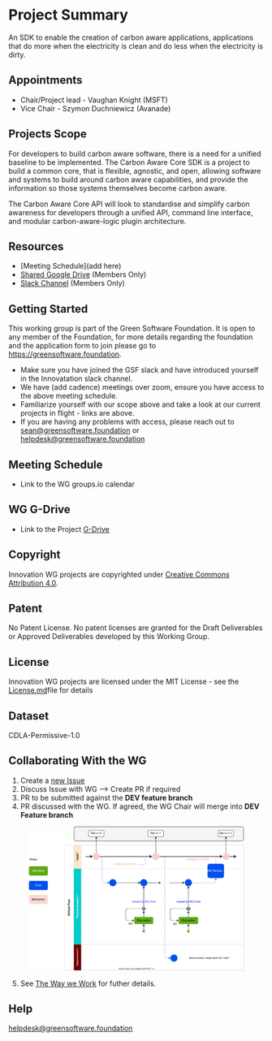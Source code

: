 # Project Summary
An SDK to enable the creation of carbon aware applications, applications that do more when the electricity is clean and do less when the electricity is dirty.

## Appointments 
* Chair/Project lead - Vaughan Knight (MSFT)
* Vice Chair - Szymon Duchniewicz (Avanade)

## Projects Scope

For developers to build carbon aware software, there is a need for a unified baseline to be implemented.  The Carbon Aware Core SDK is a project to build a common core, that is flexible, agnostic, and open, allowing software and systems to build around carbon aware capabilities, and provide the information so those systems themselves become carbon aware.

The Carbon Aware Core API will look to standardise and simplify carbon awareness for developers through a unified API, command line interface, and modular carbon-aware-logic plugin architecture.

## Resources

* [Meeting Schedule](add here) 
* [Shared Google Drive](https://drive.google.com/drive/u/3/folders/1clNLC2JzsbDcn9yFH11rCtz1jqTTDqzE) (Members Only)
* [Slack Channel](https://greensoftware-zzk1035.slack.com/archives/C024C0GB3LP) (Members Only)

## Getting Started
This working group is part of the Green Software Foundation. It is open to any member of the Foundation, for more details regarding the foundation and the application form to join please go to https://greensoftware.foundation.

- Make sure you have joined the GSF slack and have introduced yourself in the Innovatation slack channel.
- We have (add cadence) meetings over zoom, ensure you have access to the above meeting schedule.
- Familiarize yourself with our scope above and take a look at our current projects in flight - links are above.
- If you are having any problems with access, please reach out to sean@greensoftware.foundation or helpdesk@greensoftware.foundation

## Meeting Schedule
* Link to the WG groups.io calendar 

## WG G-Drive
* Link to the Project [G-Drive](https://drive.google.com/drive/folders/1Ip-GX3YoCEGwb8tcUUtl0O37XVX9p-0c?usp=sharing)

## Copyright
Innovation WG projects are copyrighted under [Creative Commons Attribution 4.0](https://creativecommons.org/licenses/by/4.0/).

## Patent
No Patent License. No patent licenses are granted for the Draft Deliverables or Approved Deliverables developed by this Working Group.

## License
Innovation WG projects are licensed under the MIT License - see the [License.md](/carbon-aware-sdk/license.md)file for details 

## Dataset
CDLA-Permissive-1.0

## Collaborating With the WG

1. Create a [new Issue](https://github.com/Green-Software-Foundation/standards_wg/issues/new)
2. Discuss Issue with WG --> Create PR if required
3. PR to be submitted against the **DEV feature branch**
4. PR discussed with the WG. If agreed, the WG Chair will merge into **DEV Feature branch**
 
<figure>
	<img src="images/single-trunk-branch.svg" alt="GSF Single-Trunk Based Branch Flow">
	<figcaption></figcaption>
</figure>

5. See [The Way we Work](https://github.com/Green-Software-Foundation/standards_wg/blob/main/the_way_we_work.md) for futher details.

## Help
helpdesk@greensoftware.foundation
